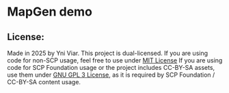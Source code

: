 # MapGen demo

## License:
Made in 2025 by Yni Viar.
This project is dual-licensed.
If you are using code for non-SCP usage, feel free to use under [MIT License](/LICENSE.MIT)
If you are using code for SCP Foundation usage or the project includes CC-BY-SA assets, use them under [GNU GPL 3 License](/LICENSE.GPL), as it is required by SCP Foundation / CC-BY-SA content usage.